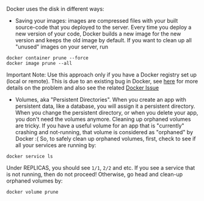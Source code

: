 Docker uses the disk in different ways:

- Saving your images: images are compressed files with your built source-code that you deployed to the server. Every time you deploy a new version of your code, Docker builds a new image for the new version and keeps the old image by default. If you want to clean up all "unused" images on your server, run 
```
docker container prune --force
docker image prune --all
```

Important Note: Use this approach only if you have a Docker registry set up (local or remote). This is due to an existing bug in Docker, see [here](https://github.com/githubsaturn/captainduckduck/issues/180) for more details on the problem and also see the related [Docker Issue](https://github.com/moby/moby/issues/36295)

- Volumes, aka "Persistent Directories". When you create an app with persistent data, like a database, you will assign it a persistent directory. When you change the persistent directory, or when you delete your app, you don't need the volumes anymore. Cleaning up orphaned volumes are tricky. If you have a useful volume for an app that is "currently" crashing and not-running, that volume is considered as "orphaned" by Docker :( So, to safely clean up orphaned volumes, first, check to see if all your services are running by:
```
docker service ls
```
Under REPLICAS, you should see `1/1`, `2/2` and etc. If you see a service that is not running, then do not proceed! Otherwise, go head and clean-up orphaned volumes by:
```
docker volume prune
```